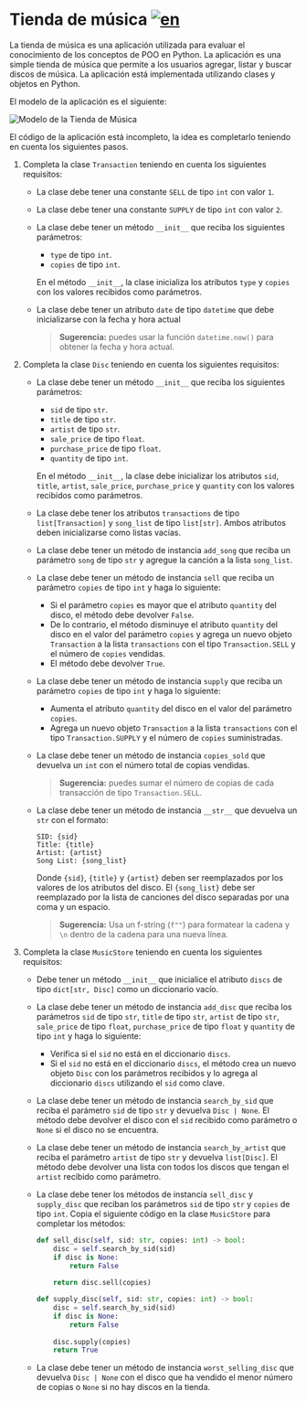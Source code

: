 # Tienda de música [![en](https://img.shields.io/badge/lang-en-blue)](README.md "English version")

La tienda de música es una aplicación utilizada para evaluar el conocimiento de los conceptos de POO en Python. La aplicación es una simple tienda de música que permite a los usuarios agregar, listar y buscar discos de música. La aplicación está implementada utilizando clases y objetos en Python.

El modelo de la aplicación es el siguiente:

![Modelo de la Tienda de Música](assets/music-store-model.png)

El código de la aplicación está incompleto, la idea es completarlo teniendo en cuenta los siguientes pasos.

1. Completa la clase `Transaction` teniendo en cuenta los siguientes requisitos:
    - La clase debe tener una constante `SELL` de tipo `int` con valor `1`.
    - La clase debe tener una constante `SUPPLY` de tipo `int` con valor `2`.
    - La clase debe tener un método `__init__` que reciba los siguientes parámetros:
        - `type` de tipo `int`.
        - `copies` de tipo `int`.

        En el método `__init__`, la clase inicializa los atributos `type` y `copies` con los valores recibidos como parámetros.
    - La clase debe tener un atributo `date` de tipo `datetime` que debe inicializarse con la fecha y hora actual 
        > **Sugerencia:** puedes usar la función `datetime.now()` para obtener la fecha y hora actual.

2. Completa la clase `Disc` teniendo en cuenta los siguientes requisitos:
    - La clase debe tener un método `__init__` que reciba los siguientes parámetros:
        - `sid` de tipo `str`.
        - `title` de tipo `str`.
        - `artist` de tipo `str`.
        - `sale_price` de tipo `float`.
        - `purchase_price` de tipo `float`.
        - `quantity` de tipo `int`.

        En el método `__init__`, la clase debe inicializar los atributos `sid`, `title`, `artist`, `sale_price`, `purchase_price` y `quantity` con los valores recibidos como parámetros.
    - La clase debe tener los atributos `transactions` de tipo `list[Transaction]` y `song_list` de tipo `list[str]`. Ambos atributos deben inicializarse como listas vacías.
    - La clase debe tener un método de instancia `add_song` que reciba un parámetro `song` de tipo `str` y agregue la canción a la lista `song_list`.
    - La clase debe tener un método de instancia `sell` que reciba un parámetro `copies` de tipo `int` y haga lo siguiente:
        - Si el parámetro `copies` es mayor que el atributo `quantity` del disco, el método debe devolver `False`.
        - De lo contrario, el método disminuye el atributo `quantity` del disco en el valor del parámetro `copies` y agrega un nuevo objeto `Transaction` a la lista `transactions` con el tipo `Transaction.SELL` y el número de `copies` vendidas.
        - El método debe devolver `True`.
    - La clase debe tener un método de instancia `supply` que reciba un parámetro `copies` de tipo `int` y haga lo siguiente:
        - Aumenta el atributo `quantity` del disco en el valor del parámetro `copies`.
        - Agrega un nuevo objeto `Transaction` a la lista `transactions` con el tipo `Transaction.SUPPLY` y el número de `copies` suministradas.
    - La clase debe tener un método de instancia `copies_sold` que devuelva un `int` con el número total de copias vendidas.
        > **Sugerencia:** puedes sumar el número de copias de cada transacción de tipo `Transaction.SELL`.
    - La clase debe tener un método de instancia `__str__` que devuelva un `str` con el formato:
        ```
        SID: {sid}
        Title: {title}
        Artist: {artist}
        Song List: {song_list}
        ```

        Donde `{sid}`, `{title}` y `{artist}` deben ser reemplazados por los valores de los atributos del disco. El `{song_list}` debe ser reemplazado por la lista de canciones del disco separadas por una coma y un espacio.

        > **Sugerencia:** Usa un f-string (`f""`) para formatear la cadena y `\n` dentro de la cadena para una nueva línea.

3. Completa la clase `MusicStore` teniendo en cuenta los siguientes requisitos:
    - Debe tener un método `__init__` que inicialice el atributo `discs` de tipo `dict[str, Disc]` como un diccionario vacío.
    
    - La clase debe tener un método de instancia `add_disc` que reciba los parámetros `sid` de tipo `str`, `title` de tipo `str`, `artist` de tipo `str`, `sale_price` de tipo `float`, `purchase_price` de tipo `float` y `quantity` de tipo `int` y haga lo siguiente:
        - Verifica si el `sid` no está en el diccionario `discs`.
        - Si el `sid` no está en el diccionario `discs`, el método crea un nuevo objeto `Disc` con los parámetros recibidos y lo agrega al diccionario `discs` utilizando el `sid` como clave.

    - La clase debe tener un método de instancia `search_by_sid` que reciba el parámetro `sid` de tipo `str` y devuelva `Disc | None`. El método debe devolver el disco con el `sid` recibido como parámetro o `None` si el disco no se encuentra.

    - La clase debe tener un método de instancia `search_by_artist` que reciba el parámetro `artist` de tipo `str` y devuelva `list[Disc]`. El método debe devolver una lista con todos los discos que tengan el `artist` recibido como parámetro.

    - La clase debe tener los métodos de instancia `sell_disc` y `supply_disc` que reciban los parámetros `sid` de tipo `str` y `copies` de tipo `int`. Copia el siguiente código en la clase `MusicStore` para completar los métodos:
        ```python
        def sell_disc(self, sid: str, copies: int) -> bool:
            disc = self.search_by_sid(sid)
            if disc is None:
                return False
            
            return disc.sell(copies)

        def supply_disc(self, sid: str, copies: int) -> bool:
            disc = self.search_by_sid(sid)
            if disc is None:
                return False
            
            disc.supply(copies)
            return True
        ```
    - La clase debe tener un método de instancia `worst_selling_disc` que devuelva `Disc | None` con el disco que ha vendido el menor número de copias o `None` si no hay discos en la tienda.